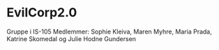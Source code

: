 # EvilCorp2.0

Gruppe i IS-105
Medlemmer:
Sophie Kleiva, 
 Maren Myhre,
 Maria Prada, 
 Katrine Skomedal og
 Julie Hodne Gundersen 
